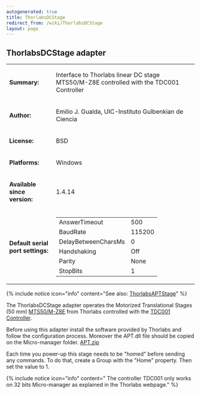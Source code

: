 ```yaml
---
autogenerated: true
title: ThorlabsDCStage
redirect_from: /wiki/ThorlabsDCStage
layout: page
---
```


## ThorlabsDCStage adapter

<table>
<tr>
<td markdown="1">

**Summary:**

</td>
<td markdown="1" valign="top">

Interface to Thorlabs linear DC stage MTS50/M-Z8E controlled with the
TDC001 Controller

</td>
</tr>
<tr>
<td markdown="1">

**Author:**

</td>
<td markdown="1">

Emilio J. Gualda, UIC-Instituto Gulbenkian de Ciencia

</td>
</tr>
<tr>
<td markdown="1">

**License:**

</td>
<td markdown="1">

BSD

</td>
</tr>
<tr>
<td markdown="1">

**Platforms:**

</td>
<td markdown="1">

Windows

</td>
</tr>
<tr>
<td markdown="1">

**Available since version:**

</td>
<td markdown="1">

1.4.14

</td>
</tr>
<tr>
<td markdown="1">

**Default serial port settings:**

</td>
<td markdown="1" valign=top>

|                     |        |
|---------------------|--------|
| AnswerTimeout       | 500    |
| BaudRate            | 115200 |
| DelayBetweenCharsMs | 0      |
| Handshaking         | Off    |
| Parity              | None   |
| StopBits            | 1      |

</td>
</tr>
</table>



{% include notice icon="info" content="See also: [ThorlabsAPTStage](ThorlabsAPTStage)" %}

The ThorlabsDCStage adapter operates the Motorized Translational Stages
(50 mm)
[MTS50/M-Z8E](http://www.thorlabs.com/newgrouppage9.cfm?objectgroup_id=3002)
from Thorlabs controlled with the [TDC001
Controller](http://www.thorlabs.com/NewGroupPage9.cfm?ObjectGroup_ID=2419).

Before using this adapter install the software provided by Thorlabs and
follow the configuration process. Moreover the APT.dll file should be
copied on the Micro-manager folder. [APT.zip](/media/files/APT.zip)

Each time you power-up this stage needs to be "homed" before sending any
commands. To do that, create a Group with the "Home" property. Then set
the value to 1.

{% include notice icon="info" content=" The controller TDC001  only works on 32 bits Micro-manager as explained in the Thorlabs webpage." %}
